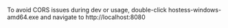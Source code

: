To avoid CORS issues during dev or usage, double-click hostess-windows-amd64.exe and navigate to http://localhost:8080
